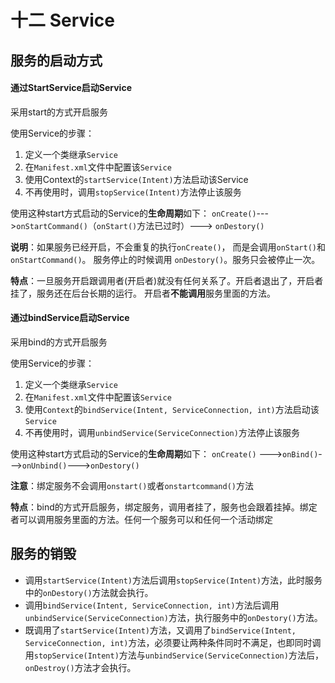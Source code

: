 # 十二 Service

## 服务的启动方式

#### 通过StartService启动Service

采用start的方式开启服务

使用Service的步骤：

1. 定义一个类继承`Service`
2. 在`Manifest.xml`文件中配置该`Service`
3. 使用Context的`startService(Intent)`方法启动该Service
4. 不再使用时，调用`stopService(Intent)`方法停止该服务

使用这种start方式启动的Service的**生命周期**如下：
 `onCreate()`--->`onStartCommand()`（`onStart()`方法已过时）---> `onDestory()`

**说明**：如果服务已经开启，不会重复的执行`onCreate()`， 而是会调用`onStart()`和`onStartCommand()`。
 服务停止的时候调用 `onDestory()`。服务只会被停止一次。

**特点**：一旦服务开启跟调用者(开启者)就没有任何关系了。开启者退出了，开启者挂了，服务还在后台长期的运行。 开启者**不能调用**服务里面的方法。

#### 通过bindService启动Service

采用bind的方式开启服务

使用Service的步骤：

1. 定义一个类继承`Service`
2. 在`Manifest.xml`文件中配置该`Service`
3. 使用`Context`的`bindService(Intent, ServiceConnection, int)`方法启动该`Service`
4. 不再使用时，调用`unbindService(ServiceConnection)`方法停止该服务

使用这种start方式启动的Service的**生命周期**如下：
 `onCreate()` --->`onBind()`--->`onUnbind()`--->`onDestory()`

**注意**：绑定服务不会调用`onstart()`或者`onstartcommand()`方法

**特点**：bind的方式开启服务，绑定服务，调用者挂了，服务也会跟着挂掉。绑定者可以调用服务里面的方法。任何一个服务可以和任何一个活动绑定

## 服务的销毁

- 调用`startService(Intent)`方法后调用`stopService(Intent)`方法，此时服务中的`onDestory()`方法就会执行。
- 调用`bindService(Intent, ServiceConnection, int)`方法后调用`unbindService(ServiceConnection)`方法，执行服务中的`onDestory()`方法。
- 既调用了`startService(Intent)`方法，又调用了`bindService(Intent, ServiceConnection, int)`方法，必须要让两种条件同时不满足，也即同时调用`stopService(Intent)`方法与`unbindService(ServiceConnection)`方法后，`onDestroy()`方法才会执行。
